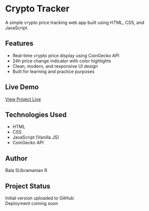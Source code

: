 # Crypto Tracker

A simple crypto price tracking web app built using HTML, CSS, and JavaScript.

## Features
- Real-time crypto price display using CoinGecko API
- 24h price change indicator with color highlights
- Clean, modern, and responsive UI design
- Built for learning and practice purposes

## Live Demo
[View Project Live](https://shyam-260706.github.io/crypto-tracker/)

## Technologies Used
- HTML
- CSS
- JavaScript (Vanilla JS)
- CoinGecko API

## Author
Bala SUbramanian R

## Project Status
Initial version uploaded to GitHub  
Deployment coming soon

